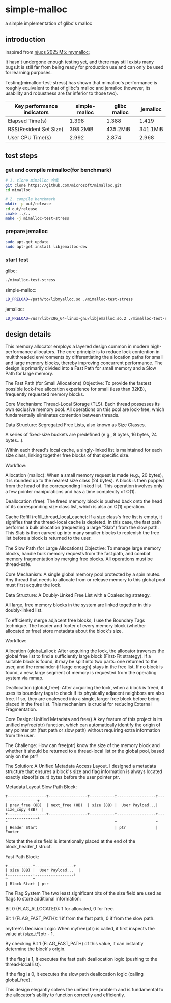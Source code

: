 # simple-malloc
a simple implementation of glibc's malloc

## introduction
inspired from [njuos 2025 M5: mymalloc](https://jyywiki.cn/OS/2025/labs/M5.md);

It hasn't undergone enough testing yet, and there may still exists many bugs.It is still far from being ready for production use and  can only be used for learning purposes.

Testing(mimalloc-test-stress) has shown that mimalloc's performance is roughly equivalent to that of glibc's malloc and jemalloc (however, its usability and robustness are far inferior to those two).


| Key performance indicators | simple-malloc | glibc malloc | jemalloc |
|---|---|---|---|
| Elapsed Time(s) | 1.398 | 1.388 | 1.419 |
| RSS(Resident Set Size) | 398.2MiB | 435.2MiB | 341.1MiB |
| User CPU Time(s) | 2.992 | 2.874 | 2.968 |

## test steps

### get and compile mimalloc(for benchmark)

```bash
# 1. clone mimalloc 仓库
git clone https://github.com/microsoft/mimalloc.git
cd mimalloc

# 2. compile benchmark
mkdir -p out/release
cd out/release
cmake ../..
make -j mimalloc-test-stress
```

### prepare jemalloc
``` bash
sudo apt-get update
sudo apt-get install libjemalloc-dev
```

### start test
glibc:
```bash
./mimalloc-test-stress 
```

simple-malloc:
```bash
LD_PRELOAD=/path/to/libmyalloc.so ./mimalloc-test-stress
```

jemalloc:
```bash
LD_PRELOAD=/usr/lib/x86_64-linux-gnu/libjemalloc.so.2 ./mimalloc-test-stress  
```

## design details

This memory allocator employs a layered design common in modern high-performance allocators. The core principle is to reduce lock contention in multithreaded environments by differentiating the allocation paths for small and large memory blocks, thereby improving concurrent performance. The design is primarily divided into a Fast Path for small memory and a Slow Path for large memory.

The Fast Path (for Small Allocations)
Objective: To provide the fastest possible lock-free allocation experience for small (less than 32KB), frequently requested memory blocks.

Core Mechanism: Thread-Local Storage (TLS). Each thread possesses its own exclusive memory pool. All operations on this pool are lock-free, which fundamentally eliminates contention between threads.

Data Structure: Segregated Free Lists, also known as Size Classes.

A series of fixed-size buckets are predefined (e.g., 8 bytes, 16 bytes, 24 bytes...).

Within each thread's local cache, a singly-linked list is maintained for each size class, linking together free blocks of that specific size.

Workflow:

Allocation (malloc): When a small memory request is made (e.g., 20 bytes), it is rounded up to the nearest size class (24 bytes). A block is then popped from the head of the corresponding linked list. This operation involves only a few pointer manipulations and has a time complexity of O(1).

Deallocation (free): The freed memory block is pushed back onto the head of its corresponding size class list, which is also an O(1) operation.

Cache Refill (refill_thread_local_cache): If a size class's free list is empty, it signifies that the thread-local cache is depleted. In this case, the fast path performs a bulk allocation (requesting a large "Slab") from the slow path. This Slab is then carved up into many smaller blocks to replenish the free list before a block is returned to the user.

The Slow Path (for Large Allocations)
Objective: To manage large memory blocks, handle bulk memory requests from the fast path, and combat memory fragmentation by merging free blocks. All operations must be thread-safe.

Core Mechanism: A single global memory pool protected by a spin mutex. Any thread that needs to allocate from or release memory to this global pool must first acquire the lock.

Data Structure: A Doubly-Linked Free List with a Coalescing strategy.

All large, free memory blocks in the system are linked together in this doubly-linked list.

To efficiently merge adjacent free blocks, I use the Boundary Tags technique. The header and footer of every memory block (whether allocated or free) store metadata about the block's size.

Workflow:

Allocation (global_alloc): After acquiring the lock, the allocator traverses the global free list to find a sufficiently large block (First-Fit strategy). If a suitable block is found, it may be split into two parts: one returned to the user, and the remainder (if large enough) stays in the free list. If no block is found, a new, large segment of memory is requested from the operating system via mmap.

Deallocation (global_free): After acquiring the lock, when a block is freed, it uses its boundary tags to check if its physically adjacent neighbors are also free. If so, they are coalesced into a single, larger free block before being placed in the free list. This mechanism is crucial for reducing External Fragmentation.

Core Design: Unified Metadata and free()
A key feature of this project is its unified myfree(ptr) function, which can automatically identify the origin of any pointer ptr (fast path or slow path) without requiring extra information from the user.

The Challenge: How can free(ptr) know the size of the memory block and whether it should be returned to a thread-local list or the global pool, based only on the ptr?

The Solution: A Unified Metadata Access Layout. I designed a metadata structure that ensures a block's size and flag information is always located exactly sizeof(size_t) bytes before the user pointer ptr.

Metadata Layout
Slow Path Block:
```
+-----------------+-----------------+-----------+-----------------+-----------------+
| prev_free (8B)  | next_free (8B)  | size (8B) |  User Payload...| size_copy (8B)  |
+-----------------+-----------------+-----------+-----------------+-----------------+
^                                               ^                 ^
| Header Start                                  | ptr             | Footer
```
Note that the size field is intentionally placed at the end of the block_header_t struct.

Fast Path Block:
```
+-----------+-----------------+
| size (8B) |  User Payload...  |
+-----------+-----------------+
^           ^
| Block Start | ptr
```
The Flag System
The two least significant bits of the size field are used as flags to store additional information:

Bit 0 (FLAG_ALLOCATED): 1 for allocated, 0 for free.

Bit 1 (FLAG_FAST_PATH): 1 if from the fast path, 0 if from the slow path.

myfree's Decision Logic
When myfree(ptr) is called, it first inspects the value at (size_t*)ptr - 1.

By checking Bit 1 (FLAG_FAST_PATH) of this value, it can instantly determine the block's origin.

If the flag is 1, it executes the fast path deallocation logic (pushing to the thread-local list).

If the flag is 0, it executes the slow path deallocation logic (calling global_free).

This design elegantly solves the unified free problem and is fundamental to the allocator's ability to function correctly and efficiently.
